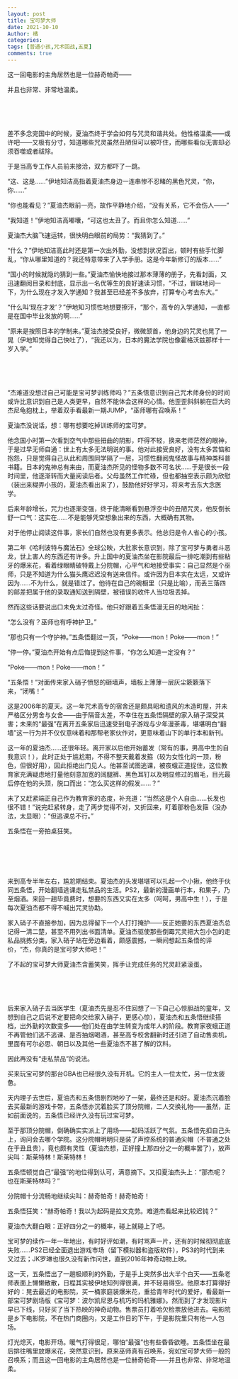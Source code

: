 ```yaml
---
layout: post
title: 宝可梦大师
date: 2021-10-10
Author: 橘
categories: 
tags: [普通小孩,咒术回战,五夏]
comments: true
---
```


这一回电影的主角居然也是一位赫奇帕奇——<br>

并且也非常、非常地温柔。

<!-- more -->

<br>

<br>

<br>

 

 

 

 

 

 

 

差不多念完国中的时候，夏油杰终于学会如何与咒灵和谐共处。他性格温柔——或许吧——又极有分寸，知道哪些咒灵虽然丑陋但可以被吓住，而哪些看似无害却必须吞噬或者祓除。

于是当高专工作人员前来接洽，双方都吓了一跳。

“这、这是……”伊地知洁高指着夏油杰身边一连串惨不忍睹的黑色咒灵，“你，你……”

“你也能看见？”夏油杰眼前一亮，故作平静地介绍，“没有关系，它不会伤人——”

“我知道！”伊地知洁高嘟囔，“可这也太丑了。而且你怎么知道……”

夏油杰大脑飞速运转，很快明白眼前的局势：“我猜到了。”

“什么？”伊地知洁高此时还是第一次出外勤，没想到状况百出，顿时有些手忙脚乱，“你从哪里知道的？我还特意带来了入学手册。这是今年新修订的版本……”

“国小的时候就隐约猜到一些。”夏油杰愉快地接过那本薄薄的册子，先看封面，又迅速翻阅目录和封底，显示出一名优等生的良好速读习惯，“不过，冒昧地问一下，为什么现在才发入学通知？我甚至已经差不多放弃，打算专心考去东大。”

“什么叫‘现在才发’？”伊地知习惯性地想要擦汗，“那个，高专的入学通知，一直都是在国中毕业发放的啊……”

“原来是按照日本的学制来。”夏油杰接受良好，微微颔首，他身边的咒灵也晃了一晃（伊地知觉得自己快吐了），“我还以为，日本的魔法学院也像霍格沃兹那样十一岁入学。”

 

<br><br><br>

 

“杰难道没想过自己可能是宝可梦训练师吗？”五条悟意识到自己咒术师身份的时间或许比意识到自己是人类更早，自然不能体会这样的心情。他歪歪斜斜躺在巨大的杰尼龟抱枕上，举着双手看最新一期JUMP，“巫师哪有召唤系！”

夏油杰没说话，想：哪有想要吃掉训练师的宝可梦。

他念国小时第一次看到空气中那些扭曲的阴影，吓得不轻，换来老师茫然的眼神，于是过早无师自通：世上有太多无法明说的事。他对此接受良好，没有太多苦恼和抱怨，只是觉得自己从此和周围同学隔了一层，习惯性翻阅鬼怪故事与精神类科普书籍。日本的鬼神总有来由，而夏油杰所见的怪物多数不可名状……于是很长一段时间里，他逐渐转而大量阅读后者。父母虽然工作忙碌，但也都抽空表示颇为欣慰（装出来糊弄小孩的，夏油杰看出来了），鼓励他好好学习，将来考去东大念医学。

后来年龄增长，咒力也逐渐变强，终于能清晰看到悬浮空中的丑陋咒灵，他反倒长舒一口气：这实在……不是能够凭空想象出来的东西，大概确有其物。

对于他停止阅读这件事，家长们自然也没有更多表示。他总归是令人省心的小孩。

第二年《哈利波特与魔法石》全球公映，大批家长意识到，除了宝可梦与勇者斗恶龙，世上害人的东西还有许多。升上国中的夏油杰坐在影院最后一排吃潮到有些粘牙的爆米花，看着绿眼睛破特戴上分院帽，心平气和地接受事实：自己显然是个巫师，只是不知道为什么猫头鹰迟迟没有送来信件。或许因为日本实在太远，又或许因为……不为什么，就是错过了。他待在自己的碗橱里（只是比喻），而丢三落四的邮差把属于他的录取通知送到隔壁，被错误的收件人当垃圾丢掉。

然而这些话要说出口未免太过奇怪。他只好跟着五条悟漫无目的地闲扯：

“怎么没有？巫师也有呼神护卫。” 

“那也只有一个守护神。”五条悟翻过一页，“Poke——mon！Poke——mon！”

“停一停。”夏油杰开始有点后悔提到这件事，“你怎么知道一定没有？”

“Poke——mon！Poke——mon！”

“五条悟！”对面传来家入硝子愤怒的砸墙声，墙板上薄薄一层灰尘簌簌落下来，“闭嘴！”

这是2006年的夏天。这一年咒术高专的宿舍还是颇具昭和遗风的木造町屋，并未严格区分男舍与女舍——由于隔音太差，不幸住在五条悟隔壁的家入硝子深受其害；未来的“最强”在离开五条家后迅速受到电子游戏与少年漫荼毒，堪堪明白“翻墙”这一行为并不仅仅意味着和那帮老家伙作对，更意味着山下的单行本和新刊。

这一年的夏油杰……还很年轻。离开家以后他开始蓄发（常有的事，男高中生的自我意识！），此时正处于尴尬期，不得不整天戴着发箍（较为女性化的一顶，粉色，但很好用），因此拒绝出门见人。他甚至试图逃课，被夜蛾正道捉住，这位教育家充满疑虑地打量他刻意加宽的阔腿裤、黑色耳钉以及明显修过的眉毛，目光最后停在他的头顶，脱口而出：“怎么买这样的假发……？”

末了又赶紧端正自己作为教育家的态度，补充道：“当然这是个人自由……长发也很不错！”说完赶紧转身，走了两步觉得不对，又折回来，盯着那粉色发箍（没办法，太显眼）：“但逃课总不行。”

五条悟在一旁拍桌狂笑。

 

<br>

 <br><br>

来到高专半年左右，尴尬期结束。夏油杰的头发堪堪可以扎起一个小揪，他终于伙同五条悟，开始翻墙逃课走私禁品的生活。PS2，最新的漫画单行本，和果子，乃至烟酒。来回一趟毕竟费时，想要的东西又实在太多（呵呵，男高中生！），于是每次夏油杰都不得不喊出咒灵协助。

家入硝子不直接参加，因为总得留下一个人打打掩护——反正她要的东西夏油杰总记得一清二楚，甚至不用列出书面清单。夏油杰驱使那些倒霉咒灵把大包小包的走私品挑拣分类，家入硝子站在旁边看着，颇感震撼，一瞬间想起五条悟的评价，“杰，你真的是宝可梦大师吧！”

了不起的宝可梦大师夏油杰含蓄笑笑，挥手让完成任务的咒灵赶紧滚蛋。

 <br>

<br>

 <br>

后来家入硝子去当医学生（夏油杰先是忍不住回想了一下自己心惊胆战的童年，又想到自己之后说不定要把命交给家入硝子，更感心惊），夏油杰和五条悟继续搭档，出外勤的次数变多——他们处在由学生转变为成年人的阶段。教育家夜蛾正道不再管他们逃不逃课、是否抽烟喝酒，甚至高专校舍翻新时还引进了自动售卖机，里面有可尔必思、朝日以及其他一些夏油杰不甚了解的饮料。

因此再没有“走私禁品”的说法。

买来玩宝可梦的那台GBA也已经很久没有开机。它的主人一位太忙，另一位太疲惫。

天内理子去世后，夏油杰和五条悟剧烈地吵了一架，最终还是和好。夏油杰沉着脸去买最新的游戏卡带，五条悟亦沉着脸买了顶分院帽，二人交换礼物——虽然，正如前面说的，五条悟已经许久没有玩过宝可梦。

至于那顶分院帽，倒确确实实派上了用场——起码活跃了气氛。五条悟先扣自己头上，询问会去哪个学院。这分院帽明明只是装了声控系统的普通尖帽（不普通之处在于丑且贵），竟也颇有灵性（夏油杰想，正好撞上那四分之一的概率罢了），放声尖叫：斯莱特林！斯莱特林！

五条悟顿觉自己“最强”的地位得到认可，满意摘下。又扣夏油杰头上：“那杰呢？也在斯莱特林吗？”

分院帽十分流畅地继续尖叫：赫奇帕奇！赫奇帕奇！

五条悟狂笑：“赫奇帕奇！我以为起码是拉文克劳。难道杰看起来比较迟钝？”

夏油杰大翻白眼：正好四分之一的概率，碰上就碰上了吧。

宝可梦的续作一年一年地出，有时好评如潮，有时骂声一片，还有的时候彻彻底底失败……PS2已经全面退出游戏市场（留下模拟器和盗版软件），PS3的时代到来又过去；JK罗琳也很久没有新作问世，直到2016年神奇动物上映。

这一天，五条悟出了一趟极顺利的外勤，于是手上突然多出大半个白天——五条老师表面上懒懒散散，日程其实被伊地知列得很满，并不轻易得空。他原本打算得好好的：晃去最近的电影院，买一桶家庭装爆米花，重拾青年时代的爱好，看最新一部宝可梦剧场版《宝可梦：波尔凯尼恩与机巧的玛机雅娜》。然而到了才发现影片早已下线，只好买了当下热映的神奇动物。售票员打着哈欠检票放他进去。电影院是乡下电影院，不在热门商圈内，又是工作日的下午，于是影院里只有他一人包场。

灯光熄灭，电影开场。暖气打得很足，哪怕“最强”也有些昏昏欲睡。五条悟坐在最后排往嘴里放爆米花，突然意识到，原来巫师真有召唤系，宛如宝可梦大师一般的召唤系；而且这一回电影的主角居然也是一位赫奇帕奇——并且也非常、非常地温柔。
